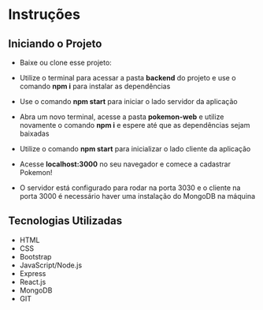 # Instruções

## Iniciando o Projeto

-   Baixe ou clone esse projeto:
-   Utilize o terminal para acessar a pasta **backend** do projeto e use o comando **npm i** para instalar as dependências
-   Use o comando **npm start** para iniciar o lado servidor da aplicação
-   Abra um novo terminal, acesse a pasta **pokemon-web** e utilize novamente o comando **npm i** e espere até que as dependências sejam baixadas
-   Utilize o comando **npm start** para inicializar o lado cliente da aplicação
-   Acesse **localhost:3000** no seu navegador e comece a cadastrar Pokemon!

-   O servidor está configurado para rodar na porta 3030 e o cliente na porta 3000 é necessário haver uma instalação do MongoDB na máquina

## Tecnologias Utilizadas

-   HTML
-   CSS
-   Bootstrap
-   JavaScript/Node.js
-   Express
-   React.js
-   MongoDB
-   GIT
